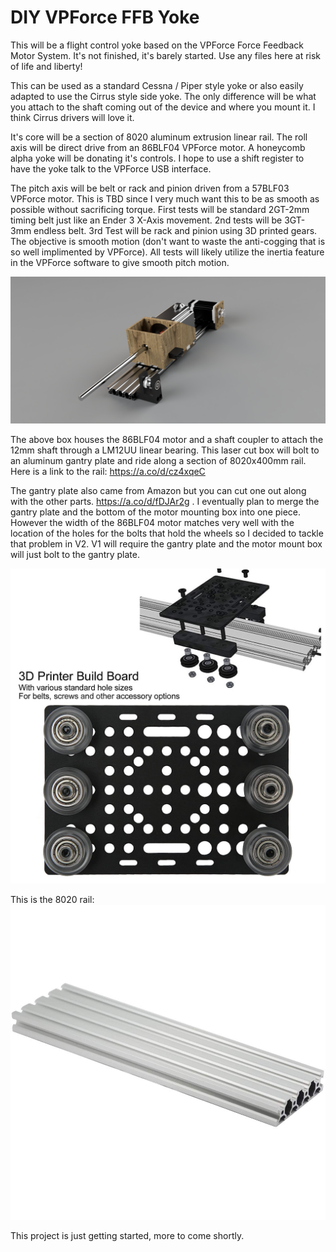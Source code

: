 # DIY VPForce FFB Yoke
This will be a flight control yoke based on the VPForce Force Feedback Motor System. It's not finished, it's barely started. Use any files here at risk of life and liberty!

This can be used as a standard Cessna / Piper style yoke or also easily adapted to use the Cirrus style side yoke. The only difference will be what you attach to the shaft coming out of the device and where you mount it. I think Cirrus drivers will love it.

It's core will be a section of 8020 aluminum extrusion linear rail. 
The roll axis will be direct drive from an 86BLF04 VPForce motor. A honeycomb alpha yoke will be donating it's controls. I hope to use a shift register to have the yoke talk to the VPForce USB interface. 

The pitch axis will be belt or rack and pinion driven from a 57BLF03 VPForce motor. This is TBD since I very  much want this to be as smooth as possible without sacrificing torque. First tests will be standard 2GT-2mm timing belt just like an Ender 3 X-Axis movement. 2nd tests will be 3GT-3mm endless belt. 3rd Test will be rack and pinion using 3D printed gears. The objective is smooth motion (don't want to waste the anti-cogging that is so well implimented by VPForce). All tests will likely utilize the inertia feature in the VPForce software to give smooth pitch motion.

![image](Complete_Yoke_Mount.png) 

The above box houses the 86BLF04 motor and a shaft coupler to attach the 12mm shaft through a LM12UU linear bearing. This laser cut box will bolt to an aluminum gantry plate and ride along a section of 8020x400mm rail. Here is a link to the rail: https://a.co/d/cz4xqeC 

The gantry plate also came from Amazon but you can cut one out along with the other parts. https://a.co/d/fDJAr2g .
I eventually plan to merge the gantry plate and the bottom of the motor mounting box into one piece. However the width of the 86BLF04 motor matches very well with the location of the holes for the bolts that hold the wheels so I decided to tackle that problem in V2. V1 will require the gantry plate and the motor mount box will just bolt to the gantry plate. 

![image](2080_Gantry.jpg)

This is the 8020 rail: 
![image](2080_Rail.jpg)

This project is just getting started, more to come shortly. 

